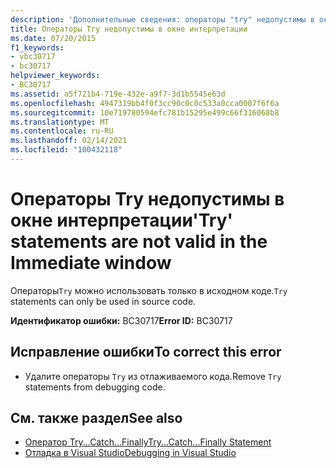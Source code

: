 ```yaml
---
description: 'Дополнительные сведения: операторы "try" недопустимы в окне интерпретации'
title: Операторы Try недопустимы в окне интерпретации
ms.date: 07/20/2015
f1_keywords:
- vbc30717
- bc30717
helpviewer_keywords:
- BC30717
ms.assetid: a5f721b4-719e-432e-a9f7-3d1b5545e63d
ms.openlocfilehash: 4947319bb4f0f3cc90c0c0c533a0cca0007f6f6a
ms.sourcegitcommit: 10e719780594efc781b15295e499c66f316068b8
ms.translationtype: MT
ms.contentlocale: ru-RU
ms.lasthandoff: 02/14/2021
ms.locfileid: "100432118"
---
```

# <a name="try-statements-are-not-valid-in-the-immediate-window"></a><span data-ttu-id="6807c-103">Операторы Try недопустимы в окне интерпретации</span><span class="sxs-lookup"><span data-stu-id="6807c-103">'Try' statements are not valid in the Immediate window</span></span>

<span data-ttu-id="6807c-104">Операторы`Try` можно использовать только в исходном коде.</span><span class="sxs-lookup"><span data-stu-id="6807c-104">`Try` statements can only be used in source code.</span></span>  
  
 <span data-ttu-id="6807c-105">**Идентификатор ошибки:** BC30717</span><span class="sxs-lookup"><span data-stu-id="6807c-105">**Error ID:** BC30717</span></span>  
  
## <a name="to-correct-this-error"></a><span data-ttu-id="6807c-106">Исправление ошибки</span><span class="sxs-lookup"><span data-stu-id="6807c-106">To correct this error</span></span>  
  
- <span data-ttu-id="6807c-107">Удалите операторы `Try` из отлаживаемого кода.</span><span class="sxs-lookup"><span data-stu-id="6807c-107">Remove `Try` statements from debugging code.</span></span>  
  
## <a name="see-also"></a><span data-ttu-id="6807c-108">См. также раздел</span><span class="sxs-lookup"><span data-stu-id="6807c-108">See also</span></span>

- [<span data-ttu-id="6807c-109">Оператор Try...Catch...Finally</span><span class="sxs-lookup"><span data-stu-id="6807c-109">Try...Catch...Finally Statement</span></span>](../language-reference/statements/try-catch-finally-statement.md)
- [<span data-ttu-id="6807c-110">Отладка в Visual Studio</span><span class="sxs-lookup"><span data-stu-id="6807c-110">Debugging in Visual Studio</span></span>](/visualstudio/debugger/debugger-feature-tour)
